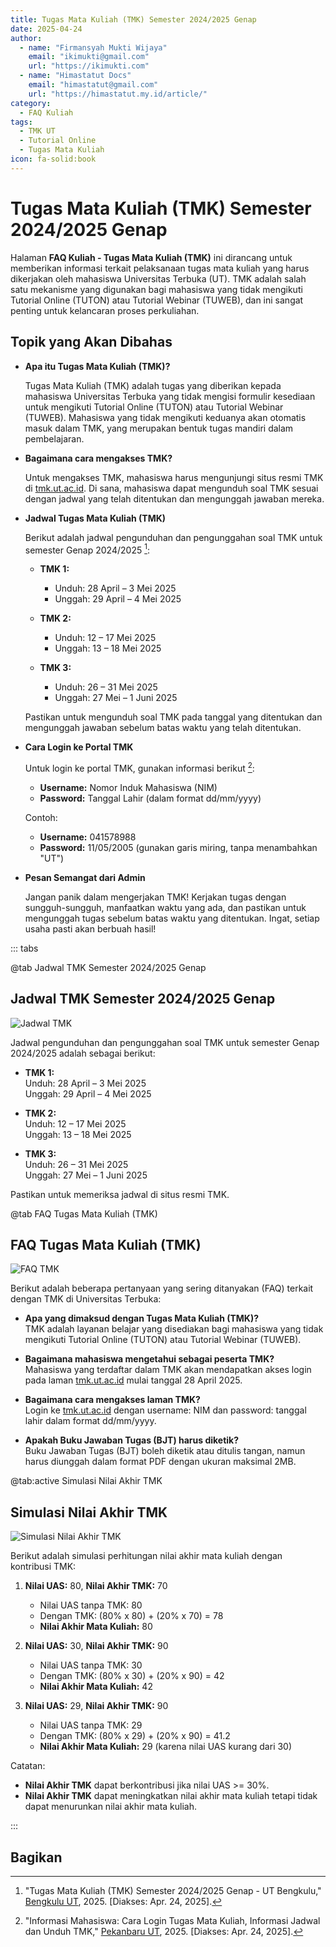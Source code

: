 ```yaml
---
title: Tugas Mata Kuliah (TMK) Semester 2024/2025 Genap
date: 2025-04-24
author:
  - name: "Firmansyah Mukti Wijaya"
    email: "ikimukti@gmail.com"
    url: "https://ikimukti.com"
  - name: "Himastatut Docs"
    email: "himastatut@gmail.com"
    url: "https://himastatut.my.id/article/"
category:
  - FAQ Kuliah
tags:
  - TMK UT
  - Tutorial Online
  - Tugas Mata Kuliah
icon: fa-solid:book
---
```


# Tugas Mata Kuliah (TMK) Semester 2024/2025 Genap

Halaman **FAQ Kuliah - Tugas Mata Kuliah (TMK)** ini dirancang untuk memberikan informasi terkait pelaksanaan tugas mata kuliah yang harus dikerjakan oleh mahasiswa Universitas Terbuka (UT). TMK adalah salah satu mekanisme yang digunakan bagi mahasiswa yang tidak mengikuti Tutorial Online (TUTON) atau Tutorial Webinar (TUWEB), dan ini sangat penting untuk kelancaran proses perkuliahan.

## Topik yang Akan Dibahas

- **Apa itu Tugas Mata Kuliah (TMK)?**
  
  Tugas Mata Kuliah (TMK) adalah tugas yang diberikan kepada mahasiswa Universitas Terbuka yang tidak mengisi formulir kesediaan untuk mengikuti Tutorial Online (TUTON) atau Tutorial Webinar (TUWEB). Mahasiswa yang tidak mengikuti keduanya akan otomatis masuk dalam TMK, yang merupakan bentuk tugas mandiri dalam pembelajaran.

- **Bagaimana cara mengakses TMK?**

  Untuk mengakses TMK, mahasiswa harus mengunjungi situs resmi TMK di [tmk.ut.ac.id](http://tmk.ut.ac.id). Di sana, mahasiswa dapat mengunduh soal TMK sesuai dengan jadwal yang telah ditentukan dan mengunggah jawaban mereka.

- **Jadwal Tugas Mata Kuliah (TMK)**

  Berikut adalah jadwal pengunduhan dan pengunggahan soal TMK untuk semester Genap 2024/2025 [^1]:

  - **TMK 1:**
    - Unduh: 28 April – 3 Mei 2025
    - Unggah: 29 April – 4 Mei 2025
  
  - **TMK 2:**
    - Unduh: 12 – 17 Mei 2025
    - Unggah: 13 – 18 Mei 2025
  
  - **TMK 3:**
    - Unduh: 26 – 31 Mei 2025
    - Unggah: 27 Mei – 1 Juni 2025
  
  Pastikan untuk mengunduh soal TMK pada tanggal yang ditentukan dan mengunggah jawaban sebelum batas waktu yang telah ditentukan.

- **Cara Login ke Portal TMK**
  
  Untuk login ke portal TMK, gunakan informasi berikut [^2]:
  
  - **Username:** Nomor Induk Mahasiswa (NIM)
  - **Password:** Tanggal Lahir (dalam format dd/mm/yyyy)
  
  Contoh:
  - **Username:** 041578988
  - **Password:** 11/05/2005 (gunakan garis miring, tanpa menambahkan "UT")

- **Pesan Semangat dari Admin**
  
  Jangan panik dalam mengerjakan TMK! Kerjakan tugas dengan sungguh-sungguh, manfaatkan waktu yang ada, dan pastikan untuk mengunggah tugas sebelum batas waktu yang ditentukan. Ingat, setiap usaha pasti akan berbuah hasil!

::: tabs

@tab Jadwal TMK Semester 2024/2025 Genap
## Jadwal TMK Semester 2024/2025 Genap

![Jadwal TMK](./20250426TMKUT/1.png)

Jadwal pengunduhan dan pengunggahan soal TMK untuk semester Genap 2024/2025 adalah sebagai berikut:

- **TMK 1:**  
  Unduh: 28 April – 3 Mei 2025  
  Unggah: 29 April – 4 Mei 2025

- **TMK 2:**  
  Unduh: 12 – 17 Mei 2025  
  Unggah: 13 – 18 Mei 2025

- **TMK 3:**  
  Unduh: 26 – 31 Mei 2025  
  Unggah: 27 Mei – 1 Juni 2025

Pastikan untuk memeriksa jadwal di situs resmi TMK.

@tab FAQ Tugas Mata Kuliah (TMK)
## FAQ Tugas Mata Kuliah (TMK)

![FAQ TMK](./20250426TMKUT/2.png)

Berikut adalah beberapa pertanyaan yang sering ditanyakan (FAQ) terkait dengan TMK di Universitas Terbuka:

- **Apa yang dimaksud dengan Tugas Mata Kuliah (TMK)?**  
  TMK adalah layanan belajar yang disediakan bagi mahasiswa yang tidak mengikuti Tutorial Online (TUTON) atau Tutorial Webinar (TUWEB).
  
- **Bagaimana mahasiswa mengetahui sebagai peserta TMK?**  
  Mahasiswa yang terdaftar dalam TMK akan mendapatkan akses login pada laman [tmk.ut.ac.id](http://tmk.ut.ac.id) mulai tanggal 28 April 2025.
  
- **Bagaimana cara mengakses laman TMK?**  
  Login ke [tmk.ut.ac.id](http://tmk.ut.ac.id) dengan username: NIM dan password: tanggal lahir dalam format dd/mm/yyyy.

- **Apakah Buku Jawaban Tugas (BJT) harus diketik?**  
  Buku Jawaban Tugas (BJT) boleh diketik atau ditulis tangan, namun harus diunggah dalam format PDF dengan ukuran maksimal 2MB.

@tab:active Simulasi Nilai Akhir TMK
## Simulasi Nilai Akhir TMK

![Simulasi Nilai Akhir TMK](./20250426TMKUT/3.png)

Berikut adalah simulasi perhitungan nilai akhir mata kuliah dengan kontribusi TMK:

1. **Nilai UAS:** 80, **Nilai Akhir TMK:** 70  
   - Nilai UAS tanpa TMK: 80  
   - Dengan TMK: (80% x 80) + (20% x 70) = 78  
   - **Nilai Akhir Mata Kuliah:** 80

2. **Nilai UAS:** 30, **Nilai Akhir TMK:** 90  
   - Nilai UAS tanpa TMK: 30  
   - Dengan TMK: (80% x 30) + (20% x 90) = 42  
   - **Nilai Akhir Mata Kuliah:** 42

3. **Nilai UAS:** 29, **Nilai Akhir TMK:** 90  
   - Nilai UAS tanpa TMK: 29  
   - Dengan TMK: (80% x 29) + (20% x 90) = 41.2  
   - **Nilai Akhir Mata Kuliah:** 29 (karena nilai UAS kurang dari 30)

Catatan:
- **Nilai Akhir TMK** dapat berkontribusi jika nilai UAS >= 30%.
- **Nilai Akhir TMK** dapat meningkatkan nilai akhir mata kuliah tetapi tidak dapat menurunkan nilai akhir mata kuliah.

:::

## Bagikan

<Share colorful />
<GitContributors />
<GitChangelog />

[^1]: "Tugas Mata Kuliah (TMK) Semester 2024/2025 Genap - UT Bengkulu," [Bengkulu UT](https://bengkulu.ut.ac.id/tmk-2024-2025-genap/), 2025. [Diakses: Apr. 24, 2025].
[^2]: "Informasi Mahasiswa: Cara Login Tugas Mata Kuliah, Informasi Jadwal dan Unduh TMK," [Pekanbaru UT](https://pekanbaru.ut.ac.id/informasi-mahasiswa-cara-login-tugas-mata-kuliah-informasi-jadwal-dan-unduh-tmk/), 2025. [Diakses: Apr. 24, 2025].
